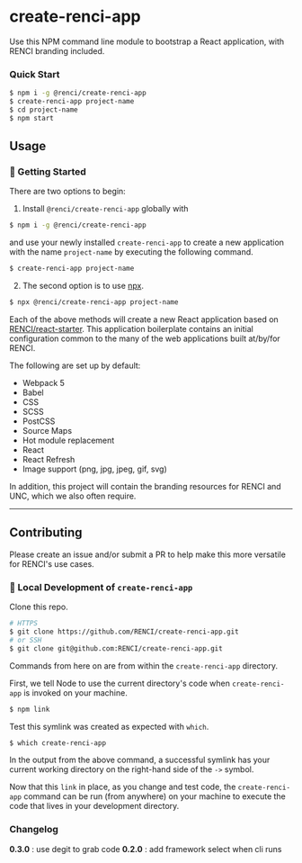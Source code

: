 # create-renci-app

Use this NPM command line module to bootstrap a React application, with RENCI branding included.

### Quick Start

```bash
$ npm i -g @renci/create-renci-app
$ create-renci-app project-name
$ cd project-name
$ npm start
```

## Usage

### 🚀 Getting Started

There are two options to begin:

1. Install `@renci/create-renci-app` globally with

```bash
$ npm i -g @renci/create-renci-app
```

and use your newly installed `create-renci-app` to create a new application with the name `project-name` by executing the following command.

```bash
$ create-renci-app project-name
```

2. The second option is to use [npx](https://nodejs.dev/learn/the-npx-nodejs-package-runner).

```bash
$ npx @renci/create-renci-app project-name
```

Each of the above methods will create a new React application based on [RENCI/react-starter](https://github.com/RENCI/react-starter). This application boilerplate contains an initial configuration common to the many of the web applications built at/by/for RENCI.

The following are set up by default:

- Webpack 5
- Babel
- CSS
- SCSS
- PostCSS
- Source Maps
- Hot module replacement
- React
- React Refresh
- Image support (png, jpg, jpeg, gif, svg)

In addition, this project will contain the branding resources for RENCI and UNC, which we also often require.

---

## Contributing

Please create an issue and/or submit a PR to help make this more versatile for RENCI's use cases.

### 🚧 Local Development of `create-renci-app`


Clone this repo.

```bash
# HTTPS
$ git clone https://github.com/RENCI/create-renci-app.git
# or SSH
$ git clone git@github.com:RENCI/create-renci-app.git
```

Commands from here on are from within the `create-renci-app` directory. 

First, we tell Node to use the current directory's code when `create-renci-app` is invoked on your machine.

```bash
$ npm link
```

Test this symlink was created as expected with `which`.

```bash
$ which create-renci-app
```

In the output from the above command, a successful symlink has your current working directory on the right-hand side of the `->` symbol.

Now that this `link` in place, as you change and test code, the `create-renci-app` command can be run (from anywhere) on your machine to execute the code that lives in your development directory.

### Changelog

**0.3.0** : use degit to grab code
**0.2.0** : add framework select when cli runs